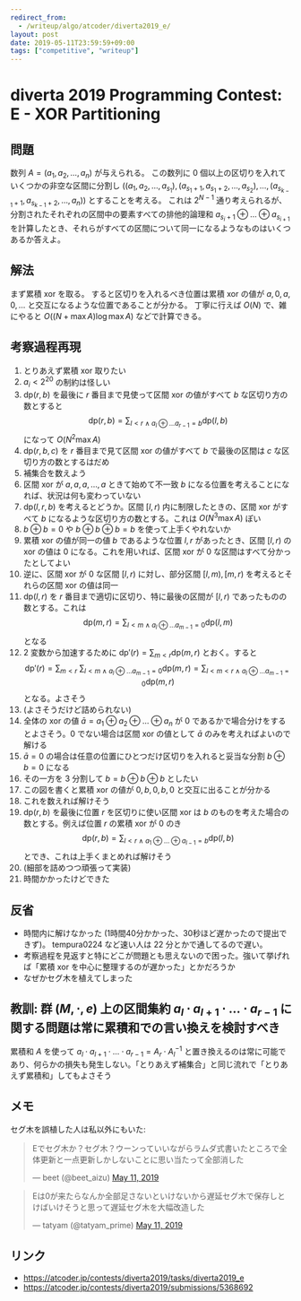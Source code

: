 ```yaml
---
redirect_from:
  - /writeup/algo/atcoder/diverta2019_e/
layout: post
date: 2019-05-11T23:59:59+09:00
tags: ["competitive", "writeup"]
---
```


# diverta 2019 Programming Contest: E - XOR Partitioning

## 問題

数列 $A = (a_1, a_2, \dots, a_n)$ が与えられる。
この数列に $0$ 個以上の区切りを入れていくつかの非空な区間に分割し $((a_1, a_2, \dots, a _ {s_1}), (a _ {s_1 + 1}, a _ {s_1 + 2},  \dots, a _ {s_2}), \dots, (a _ {s _ {k - 1} + 1}, a _ {s _ {k - 1} + 2}, \dots, a_n))$ とすることを考える。
これは $2^{N-1}$ 通り考えられるが、分割されたそれぞれの区間中の要素すべての排他的論理和 $a _ {s_i + 1} \oplus \dots \oplus a _ {s _ {i + 1}}$ を計算したとき、それらがすべての区間について同一になるようなものはいくつあるか答えよ。

## 解法

まず累積 xor を取る。
すると区切りを入れるべき位置は累積 xor の値が $a, 0, a, 0, \dots$ と交互になるような位置であることが分かる。
丁寧に行えば $O(N)$ で、雑にやると $O((N + \max A) \log \max A)$ などで計算できる。

## 考察過程再現

1.  とりあえず累積 xor 取りたい
1.  $a_i \lt 2^{20}$ の制約は怪しい
1.  $\mathrm{dp}(r, b)$ を最後に $r$ 番目まで見使って区間 xor の値がすべて $b$ な区切り方の数とすると $$\mathrm{dp}(r, b) = \sum _ {l \lt r ~ \land ~ a_l \oplus \dots a _ {r - 1} = b} \mathrm{dp}(l, b)$$ になって $O(N^2 \max A)$
1.  $\mathrm{dp}(r, b, c)$ を $r$ 番目まで見て区間 xor の値がすべて $b$ で最後の区間は $c$ な区切り方の数とするはだめ
1.  補集合を数えよう
1.  区間 xor が $a, a, a, \dots, a$ ときて始めて不一致 $b$ になる位置を考えることになれば、状況は何も変わっていない
1.  $\mathrm{dp}(l, r, b)$ を考えるとどうか。区間 $[l, r)$ 内に制限したときの、区間 xor がすべて $b$ になるような区切り方の数とする。これは $O(N^3 \max A)$ ぽい
1.  $b \oplus b = 0$ や $b \oplus b \oplus b = b$ を使って上手くやれないか
1.  累積 xor の値が同一の値 $b$ であるような位置 $l, r$ があったとき、区間 $[l, r)$ の xor の値は $0$ になる。これを用いれば、区間 xor が $0$ な区間はすべて分かったとしてよい
1.  逆に、区間 xor が $0$ な区間 $[l, r)$ に対し、部分区間 $[l, m), [m, r)$ を考えるとそれらの区間 xor の値は同一
1.  $\mathrm{dp}(l, r)$ を $r$ 番目まで適切に区切り、特に最後の区間が $[l, r)$ であったものの数とする。これは $$\mathrm{dp}(m, r) = \sum _ {l \lt m ~ \land ~ a_l \oplus \dots a _ {m - 1} = 0} \mathrm{dp}(l, m)$$ となる
1.  $2$ 変数から加速するために $\mathrm{dp'}(r) = \sum _ {m \lt r} \mathrm{dp}(m, r)$ とおく。すると $$\mathrm{dp'}(r) = \sum _ {m \lt r} ~ \sum _ {l \lt m ~ \land ~ a_l \oplus \dots a _ {m - 1} = 0} \mathrm{dp}(m, r) = \sum _ {l \lt m \lt r ~ \land ~ a_l \oplus \dots a _ {m - 1} = 0} \mathrm{dp}(m, r)$$ となる。よさそう
1.  (よさそうだけど詰められない)
1.  全体の xor の値 $\bar{a} = a_1 \oplus a_2 \oplus \dots \oplus a_n$ が $0$ であるかで場合分けをするとよさそう。$0$ でない場合は区間 xor の値として $\bar{a}$ のみを考えればよいので解ける
1.  $\bar{a} = 0$ の場合は任意の位置にひとつだけ区切りを入れると妥当な分割 $b \oplus b = 0$ になる
1.  その一方を $3$ 分割して $b = b \oplus b \oplus b$ としたい
1.  この図を書くと累積 xor の値が $0, b, 0, b, 0$ と交互に出ることが分かる
1.  これを数えれば解けそう
1.  $\mathrm{dp}(r, b)$ を最後に位置 $r$ を区切りに使い区間 xor は $b$ のものを考えた場合の数とする。例えば位置 $r$ の累積 xor が $0$ のき $$\mathrm{dp}(r, b) = \sum _ {l \lt r ~ \land ~ a_1 \oplus \dots \oplus a _ {l - 1} = b} \mathrm{dp}(l, b)$$ とでき、これは上手くまとめれば解けそう
1.  (細部を詰めつつ頑張って実装)
1.  時間かかったけどできた

## 反省

-   時間内に解けなかった (1時間40分かかった、30秒ほど遅かったので提出できず)。 tempura0224 など速い人は $22$ 分とかで通してるので遅い。
-   考察過程を見返すと特にどこが問題とも思えないので困った。強いて挙げれば「累積 xor を中心に整理するのが遅かった」とかだろうか
-   なぜかセグ木を植えてしまった

## 教訓: 群 $(M, \cdot, e)$ 上の区間集約 $a_l \cdot a _ {l + 1} \cdot \dots \cdot a _ {r - 1}$ に関する問題は常に累積和での言い換えを検討すべき

累積和 $A$ を使って $a_l \cdot a _ {l + 1} \cdot \dots \cdot a _ {r - 1} = A_r \cdot A_l^{-1}$ と置き換えるのは常に可能であり、何らかの損失も発生しない。「とりあえず補集合」と同じ流れで「とりあえず累積和」してもよさそう

## メモ

セグ木を誤植した人は私以外にもいた:

<blockquote class="twitter-tweet"><p lang="ja" dir="ltr">Eでセグ木か？セグ木？ウーンっていいながらラムダ式書いたところで全体更新と一点更新しかしないことに思い当たって全部消した</p>&mdash; beet (@beet_aizu) <a href="https://twitter.com/beet_aizu/status/1127223553563041792?ref_src=twsrc%5Etfw">May 11, 2019</a></blockquote> <script async src="https://platform.twitter.com/widgets.js" charset="utf-8"></script>

<blockquote class="twitter-tweet"><p lang="ja" dir="ltr">Eは0が来たらなんか全部足さないといけないから遅延セグ木で保存しとけばいけそうと思って遅延セグ木を大幅改造した</p>&mdash; tatyam (@tatyam_prime) <a href="https://twitter.com/tatyam_prime/status/1127224275369283584?ref_src=twsrc%5Etfw">May 11, 2019</a></blockquote> <script async src="https://platform.twitter.com/widgets.js" charset="utf-8"></script>

## リンク

-   <https://atcoder.jp/contests/diverta2019/tasks/diverta2019_e>
-   <https://atcoder.jp/contests/diverta2019/submissions/5368692>
